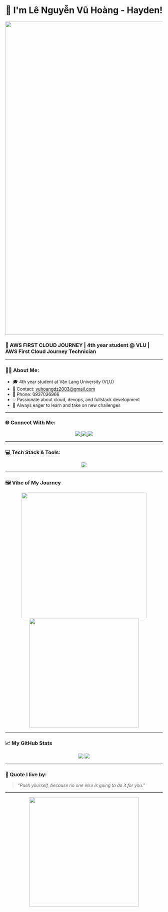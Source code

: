 <h1 align="center">👋 I'm Lê Nguyễn Vũ Hoàng - Hayden!</h1>

<p align="center">
  <img src="https://media3.giphy.com/media/v1.Y2lkPTc5MGI3NjExdmF1dGtkenp3aTQxcms0cXVsdm1hbjN6d2d4NW1iZWx3a3p2dG83aCZlcD12MV9pbnRlcm5hbF9naWZfYnlfaWQmY3Q9Zw/CcwLAV11cALh3OuEJ5/giphy.gif" width="1000px" />
</p>

<p align="center">
  
  ### 🚀 AWS FIRST CLOUD JOURNEY | 4th year student @ VLU | AWS First Cloud Journey Technician
  
</p>

---

### 👨‍💻 About Me:
- 🎓 4th year student at Văn Lang University (VLU)  
- 📩 Contact: [vuhoangdz2003@gmail.com](mailto:vuhoangdz2003@gmail.com)  
- 📱 Phone: 0937036966  
- 💡 Passionate about cloud, devops, and fullstack development  
- 🧠 Always eager to learn and take on new challenges  

---

### 🌐 Connect With Me:
<p align="center">
  <a href="https://www.facebook.com/vuhoang.lenguyen.3/">
    <img src="https://img.shields.io/badge/Facebook-%231877F2.svg?style=for-the-badge&logo=facebook&logoColor=white" />
  </a>
  <a href="https://www.linkedin.com/in/lenguyenvuhoang-hayden/">
    <img src="https://img.shields.io/badge/LinkedIn-%230A66C2.svg?style=for-the-badge&logo=linkedin&logoColor=white" />
  </a>
  <a href="https://github.com/vuhoangne">
    <img src="https://img.shields.io/badge/GitHub-%23121011.svg?style=for-the-badge&logo=github&logoColor=white" />
  </a>
</p>

---

### 💻 Tech Stack & Tools:
<p align="center">
  <img src="https://skillicons.dev/icons?i=html,css,sass,tailwind,bootstrap,js,ts,react,nextjs,nodejs,nestjs,mysql,mongodb,graphql,vercel,git,docker,aws,vscode,netlify" />
</p>

---

### 🖼️ Vibe of My Journey

<p align="center">
  <img src="https://media.giphy.com/media/qgQUggAC3Pfv687qPC/giphy.gif" width="400px" />
  <img src="https://media.giphy.com/media/JWuBH9rCO2uZ8q0wUp/giphy.gif" width="350px" />
</p>

---

### 📈 My GitHub Stats

<p align="center">
  <img src="https://github-readme-stats.vercel.app/api?username=vuhoangne&show_icons=true&theme=radical" />
  <img src="https://github-readme-stats.vercel.app/api/top-langs/?username=vuhoangne&layout=compact&theme=radical" />
</p>

---

### 🧠 Quote I live by:
> *“Push yourself, because no one else is going to do it for you.”*

---

<p align="center">
  <img src="https://media.giphy.com/media/Y4ak9Ki2GZCbJxAnJD/giphy.gif" width="350px" />
</p>

